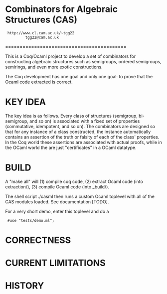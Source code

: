 
Combinators for Algebraic Structures (CAS) 
==========================================
     http://www.cl.cam.ac.uk/~tgg22
             tgg22@cam.ac.uk
==========================================

This is a Coq/Ocaml project to develop a set 
of combinators for constructing algebraic
structures such as semigroups, ordered semigroups, 
semirings, and even more exotic constructions. 

The Coq development has one goal and only one goal: 
to prove that the Ocaml code extracted is correct. 

KEY IDEA 
========
The key idea is as follows. Every class of 
structures (semigroup, bi-semigroup, and so on) 
is associated with a fixed set of properties 
(commutative, idempotent, and so on). 
The combinators are designed so that for any instance 
of a class constructed, the instance automatically contains
an assertion of the truth or falsity of each of the class' 
properties.  In the Coq world these assertions are 
associated with actual proofs, while in the OCaml world
the are just "certificates" in a OCaml datatype. 

BUILD
=====
A "make all" will 
   (1) compile coq code,
   (2) extract Ocaml code (into extraction/),
   (3) compile Ocaml code (into _build/). 

The shell script ./casml then runs a custom Ocaml toplevel
with all of the CAS modules loaded. See documentation [TODO]. 

For a very short demo, enter this toplevel and do a 

     #use "tests/demo.ml"; 


CORRECTNESS
===========

CURRENT LIMITATIONS
===================

HISTORY
=======



